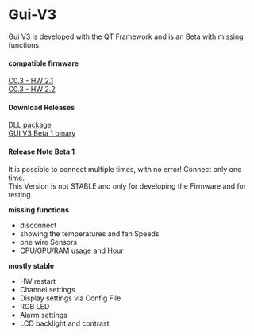 Gui-V3
======

Gui V3 is developed with the QT Framework and is an Beta with missing functions.

<h4>compatible firmware</h4>
<a href="http://pub.open-conflict.de/firmware/2014.03.04%20ConFLiCT%20Firmware%20C0.3%20-%20HW%202.1.zip">C0.3 - HW 2.1  </a><br>
<a href="http://pub.open-conflict.de/firmware/2014.03.04%20ConFLiCT%20Firmware%20C0.3%20-%20HW%202.2.zip">C0.3 - HW 2.2  </a><br>

<h4>Download Releases</h4>
<a href="http://pub.open-conflict.de/gui/gui_3.x/Gui-V3-DLL.rar">DLL package</a><br>
<a href="http://pub.open-conflict.de/gui/gui_3.x/Gui-V3_beta1.exe">GUI V3 Beta 1 binary</a><br>


<h4>Release Note Beta 1</h4>

It is possible to connect multiple times, with no error! Connect only one time.<br>
This Version is not STABLE and only for developing the Firmware and for testing. 

<b>missing functions</b>
- disconnect
- showing the temperatures and fan Speeds
- one wire Sensors
- CPU/GPU/RAM usage and Hour

<b>mostly stable</b>
- HW restart
- Channel settings
- Display settings via Config File
- RGB LED
- Alarm settings
- LCD backlight and contrast